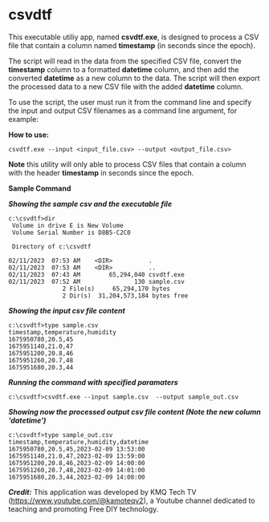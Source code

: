 # csvdtf

This executable utiliy app, named ****csvdtf.exe****, is designed to process a CSV file that contain a column named ****timestamp**** (in seconds since the epoch). 

The script will read in the data from the specified CSV file, convert the ****timestamp**** column to a formatted ****datetime**** column, and then add the converted ****datetime**** as a new column to the data. The script will then export the processed data to a new CSV file with the added ****datetime**** column. 

To use the script, the user must run it from the command line and specify the input and output CSV filenames as a command line argument, for example:
 
**How to use:**

```
csvdtf.exe --input <input_file.csv> --output <output_file.csv>
```
**Note**
this utility will only able to process CSV files that contain a column with the header ****timestamp**** in seconds since the epoch.

**Sample Command**

***Showing the sample csv and the executable file***
```
c:\csvdtf>dir
 Volume in drive E is New Volume
 Volume Serial Number is D8B5-C2C0

 Directory of c:\csvdtf

02/11/2023  07:53 AM    <DIR>          .
02/11/2023  07:53 AM    <DIR>          ..
02/11/2023  07:43 AM        65,294,040 csvdtf.exe
02/11/2023  07:52 AM               130 sample.csv
               2 File(s)     65,294,170 bytes
               2 Dir(s)  31,204,573,184 bytes free
``` 

***Showing the input csv file content***
```
c:\csvdtf>type sample.csv
timestamp,temperature,humidity
1675950780,20.5,45
1675951140,21.0,47
1675951200,20.8,46
1675951260,20.7,48
1675951680,20.3,44
```

***Running the command with specified paramaters***
```
c:\csvdtf>csvdtf.exe --input sample.csv  --output sample_out.csv
```

***Showing now the processed output csv file content (Note the new column 'datetime')***
```
c:\csvdtf>type sample_out.csv
timestamp,temperature,humidity,datetime
1675950780,20.5,45,2023-02-09 13:53:00
1675951140,21.0,47,2023-02-09 13:59:00
1675951200,20.8,46,2023-02-09 14:00:00
1675951260,20.7,48,2023-02-09 14:01:00
1675951680,20.3,44,2023-02-09 14:08:00
``` 

***Credit:*** This application was developed by KMQ Tech TV (https://www.youtube.com/@kamoteqv2), a Youtube channel dedicated to teaching and promoting Free DIY technology.
